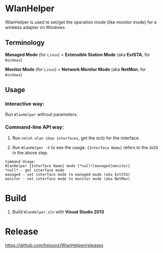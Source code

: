 # WlanHelper

WlanHelper is used to set/get the operation mode (like monitor mode) for a wireless adapter on Windows.

## Terminology

**Managed Mode** (for ``Linux``) = **Extensible Station Mode** (aka **ExtSTA**, for ``Windows``)

**Monitor Mode** (for ``Linux``) = **Network Monitor Mode** (aka **NetMon**, for ``Windows``)

## Usage

### Interactive way:

Run ``WlanHelper`` without parameters.

### Command-line API way:

1. Run ``netsh wlan show interfaces``, get the ``GUID`` for the interface.

2. Run ``WlanHelper -h`` to see the usage. ``{Interface Name}`` refers to the ``GUID`` in the above step.

```
Command Usage:
WlanHelper {Interface Name} mode [*null*|managed|monitor]
*null* - get interface mode
managed - set interface mode to managed mode (aka ExtSTA)
monitor - set interface mode to monitor mode (aka NetMon)
```

# Build

1. Build ``WlanHelper.sln`` with **Visual Studio 2013**

# Release

https://github.com/hsluoyz/WlanHelper/releases

